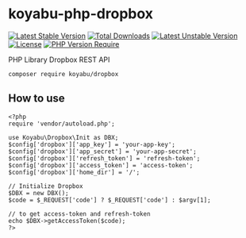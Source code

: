 # koyabu-php-dropbox

[![Latest Stable Version](http://poser.pugx.org/koyabu/dropbox/v)](https://packagist.org/packages/koyabu/dropbox) [![Total Downloads](http://poser.pugx.org/koyabu/dropbox/downloads)](https://packagist.org/packages/koyabu/dropbox) [![Latest Unstable Version](http://poser.pugx.org/koyabu/dropbox/v/unstable)](https://packagist.org/packages/koyabu/dropbox) [![License](http://poser.pugx.org/koyabu/dropbox/license)](https://packagist.org/packages/koyabu/dropbox) [![PHP Version Require](http://poser.pugx.org/koyabu/dropbox/require/php)](https://packagist.org/packages/koyabu/dropbox)
<br>

PHP Library Dropbox REST API<br>
```
composer require koyabu/dropbox
```

## How to use
```
<?php
require 'vendor/autoload.php';

use Koyabu\Dropbox\Init as DBX;
$config['dropbox']['app_key'] = 'your-app-key';
$config['dropbox']['app_secret'] = 'your-app-secret';
$config['dropbox']['refresh_token'] = 'refresh-token';
$config['dropbox']['access_token'] = 'access-token';
$config['dropbox']['home_dir'] = '/';

// Initialize Dropbox
$DBX = new DBX();
$code = $_REQUEST['code'] ? $_REQUEST['code'] : $argv[1];

// to get access-token and refresh-token
echo $DBX->getAccessToken($code);
?>
```